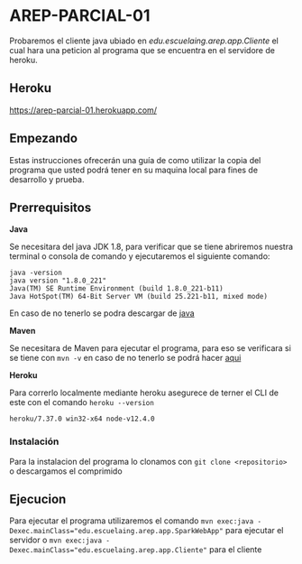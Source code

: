# AREP-PARCIAL-01

Probaremos el cliente java ubiado en _edu.escuelaing.arep.app.Cliente_ el cual hara una peticion al programa que se encuentra en el servidore de heroku.

## Heroku

https://arep-parcial-01.herokuapp.com/


## Empezando

Estas instrucciones ofrecerán una guía de como utilizar la copia del programa que usted podrá tener en su maquina local para fines de desarrollo y prueba.

## Prerrequisitos

**Java**

Se necesitara del java JDK 1.8, para verificar que se tiene abriremos nuestra terminal o consola de comando y ejecutaremos el siguiente comando:

```
java -version
java version "1.8.0_221"
Java(TM) SE Runtime Environment (build 1.8.0_221-b11)
Java HotSpot(TM) 64-Bit Server VM (build 25.221-b11, mixed mode)
```

En caso de no tenerlo se podra descargar de [java](https://www.oracle.com/technetwork/java/javase/downloads/jdk8-downloads-2133151.html)

**Maven**

Se necesitara de Maven para ejecutar el programa, para eso se verificara si se tiene con `mvn -v` en caso de no tenerlo se podrá hacer [aqui](https://maven.apache.org/install.html)

**Heroku**

Para correrlo localmente mediante heroku asegurece de terner el CLI de este con el comando `heroku --version`

```
heroku/7.37.0 win32-x64 node-v12.4.0
```
### Instalación
Para la instalacion del programa lo clonamos  con `git clone <repositorio>` o descargamos el comprimido

## Ejecucion

Para ejecutar el programa utilizaremos el comando `mvn exec:java -Dexec.mainClass="edu.escuelaing.arep.app.SparkWebApp"` para ejecutar el servidor o `mvn exec:java -Dexec.mainClass="edu.escuelaing.arep.app.Cliente"` para el cliente